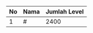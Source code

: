 | No | Nama            | Jumlah Level |
|----|-----------------|--------------|
| 1  | #    |    2400        |
